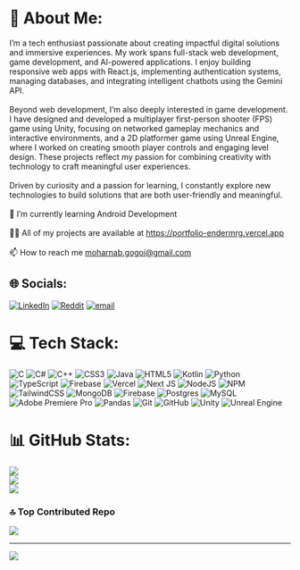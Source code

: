 # 💫 About Me:
I’m a tech enthusiast passionate about creating impactful digital solutions and immersive experiences. My work spans full-stack web development, game development, and AI-powered applications. I enjoy building responsive web apps with React.js, implementing authentication systems, managing databases, and integrating intelligent chatbots using the Gemini API.<br><br>Beyond web development, I’m also deeply interested in game development. I have designed and developed a multiplayer first-person shooter (FPS) game using Unity, focusing on networked gameplay mechanics and interactive environments, and a 2D platformer game using Unreal Engine, where I worked on creating smooth player controls and engaging level design. These projects reflect my passion for combining creativity with technology to craft meaningful user experiences.<br><br>Driven by curiosity and a passion for learning, I constantly explore new technologies to build solutions that are both user-friendly and meaningful.<br><br>🌱 I’m currently learning Android Development<br><br>👨‍💻 All of my projects are available at https://portfolio-endermrg.vercel.app<br><br>📫 How to reach me moharnab.gogoi@gmail.com


## 🌐 Socials:
[![LinkedIn](https://img.shields.io/badge/LinkedIn-%230077B5.svg?logo=linkedin&logoColor=white)](https://linkedin.com/in/moharnab-gogoi) [![Reddit](https://img.shields.io/badge/Reddit-%23FF4500.svg?logo=Reddit&logoColor=white)](https://reddit.com/user/Aggressive_Middle281) [![email](https://img.shields.io/badge/Email-D14836?logo=gmail&logoColor=white)](mailto:moharnab.gogoi@gmail.com) 

# 💻 Tech Stack:
![C](https://img.shields.io/badge/c-%2300599C.svg?style=for-the-badge&logo=c&logoColor=white) ![C#](https://img.shields.io/badge/c%23-%23239120.svg?style=for-the-badge&logo=csharp&logoColor=white) ![C++](https://img.shields.io/badge/c++-%2300599C.svg?style=for-the-badge&logo=c%2B%2B&logoColor=white) ![CSS3](https://img.shields.io/badge/css3-%231572B6.svg?style=for-the-badge&logo=css3&logoColor=white) ![Java](https://img.shields.io/badge/java-%23ED8B00.svg?style=for-the-badge&logo=openjdk&logoColor=white) ![HTML5](https://img.shields.io/badge/html5-%23E34F26.svg?style=for-the-badge&logo=html5&logoColor=white) ![Kotlin](https://img.shields.io/badge/kotlin-%237F52FF.svg?style=for-the-badge&logo=kotlin&logoColor=white) ![Python](https://img.shields.io/badge/python-3670A0?style=for-the-badge&logo=python&logoColor=ffdd54) ![TypeScript](https://img.shields.io/badge/typescript-%23007ACC.svg?style=for-the-badge&logo=typescript&logoColor=white) ![Firebase](https://img.shields.io/badge/firebase-%23039BE5.svg?style=for-the-badge&logo=firebase) ![Vercel](https://img.shields.io/badge/vercel-%23000000.svg?style=for-the-badge&logo=vercel&logoColor=white) ![Next JS](https://img.shields.io/badge/Next-black?style=for-the-badge&logo=next.js&logoColor=white) ![NodeJS](https://img.shields.io/badge/node.js-6DA55F?style=for-the-badge&logo=node.js&logoColor=white) ![NPM](https://img.shields.io/badge/NPM-%23CB3837.svg?style=for-the-badge&logo=npm&logoColor=white) ![TailwindCSS](https://img.shields.io/badge/tailwindcss-%2338B2AC.svg?style=for-the-badge&logo=tailwind-css&logoColor=white) ![MongoDB](https://img.shields.io/badge/MongoDB-%234ea94b.svg?style=for-the-badge&logo=mongodb&logoColor=white) ![Firebase](https://img.shields.io/badge/firebase-a08021?style=for-the-badge&logo=firebase&logoColor=ffcd34) ![Postgres](https://img.shields.io/badge/postgres-%23316192.svg?style=for-the-badge&logo=postgresql&logoColor=white) ![MySQL](https://img.shields.io/badge/mysql-4479A1.svg?style=for-the-badge&logo=mysql&logoColor=white) ![Adobe Premiere Pro](https://img.shields.io/badge/Adobe%20Premiere%20Pro-9999FF.svg?style=for-the-badge&logo=Adobe%20Premiere%20Pro&logoColor=white) ![Pandas](https://img.shields.io/badge/pandas-%23150458.svg?style=for-the-badge&logo=pandas&logoColor=white) ![Git](https://img.shields.io/badge/git-%23F05033.svg?style=for-the-badge&logo=git&logoColor=white) ![GitHub](https://img.shields.io/badge/github-%23121011.svg?style=for-the-badge&logo=github&logoColor=white) ![Unity](https://img.shields.io/badge/unity-%23000000.svg?style=for-the-badge&logo=unity&logoColor=white) ![Unreal Engine](https://img.shields.io/badge/unrealengine-%23313131.svg?style=for-the-badge&logo=unrealengine&logoColor=white)
# 📊 GitHub Stats:
![](https://github-readme-stats.vercel.app/api?username=EnderMRG&theme=dark&hide_border=false&include_all_commits=true&count_private=false)<br/>
![](https://nirzak-streak-stats.vercel.app/?user=EnderMRG&theme=dark&hide_border=false)<br/>
![](https://github-readme-stats.vercel.app/api/top-langs/?username=EnderMRG&theme=dark&hide_border=false&include_all_commits=true&count_private=false&layout=compact)

### 🔝 Top Contributed Repo
![](https://github-contributor-stats.vercel.app/api?username=EnderMRG&limit=5&theme=dark&combine_all_yearly_contributions=true)

---
[![](https://visitcount.itsvg.in/api?id=EnderMRG&icon=1&color=0)](https://visitcount.itsvg.in)

<!-- Proudly created with GPRM ( https://gprm.itsvg.in ) -->
